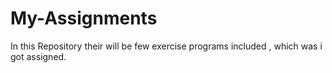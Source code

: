 # My-Assignments
In this Repository their will be few exercise programs included , which was i got assigned. 
